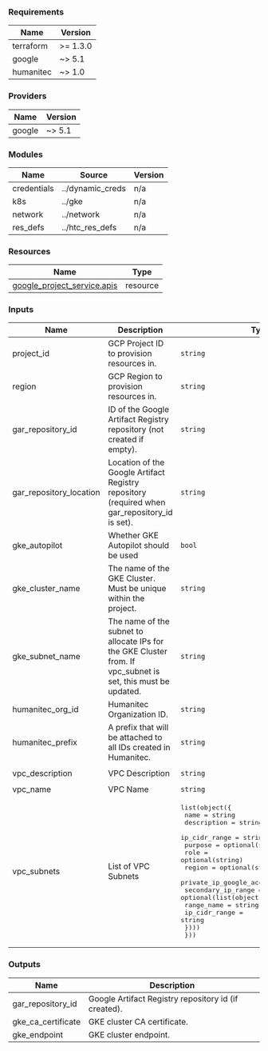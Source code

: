 <!-- BEGIN_TF_DOCS -->
### Requirements

| Name | Version |
|------|---------|
| terraform | >= 1.3.0 |
| google | ~> 5.1 |
| humanitec | ~> 1.0 |

### Providers

| Name | Version |
|------|---------|
| google | ~> 5.1 |

### Modules

| Name | Source | Version |
|------|--------|---------|
| credentials | ../dynamic_creds | n/a |
| k8s | ../gke | n/a |
| network | ../network | n/a |
| res\_defs | ../htc_res_defs | n/a |

### Resources

| Name | Type |
|------|------|
| [google_project_service.apis](https://registry.terraform.io/providers/hashicorp/google/latest/docs/resources/project_service) | resource |

### Inputs

| Name | Description | Type | Default | Required |
|------|-------------|------|---------|:--------:|
| project\_id | GCP Project ID to provision resources in. | `string` | n/a | yes |
| region | GCP Region to provision resources in. | `string` | n/a | yes |
| gar\_repository\_id | ID of the Google Artifact Registry repository (not created if empty). | `string` | `null` | no |
| gar\_repository\_location | Location of the Google Artifact Registry repository (required when gar\_repository\_id is set). | `string` | `null` | no |
| gke\_autopilot | Whether GKE Autopilot should be used | `bool` | `true` | no |
| gke\_cluster\_name | The name of the GKE Cluster. Must be unique within the project. | `string` | `"htc-ref-arch-cluster"` | no |
| gke\_subnet\_name | The name of the subnet to allocate IPs for the GKE Cluster from. If vpc\_subnet is set, this must be updated. | `string` | `"htc-ref-arch-subnet"` | no |
| humanitec\_org\_id | Humanitec Organization ID. | `string` | `null` | no |
| humanitec\_prefix | A prefix that will be attached to all IDs created in Humanitec. | `string` | `""` | no |
| vpc\_description | VPC Description | `string` | `"VPC for Humanitec Reference Architecture Implementation for GCP. https://github.com/humanitec-architecture/reference-archietcture-gcp"` | no |
| vpc\_name | VPC Name | `string` | `"htc-ref-arch-vpc"` | no |
| vpc\_subnets | List of VPC Subnets | <pre>list(object({<br>    name                     = string<br>    description              = string<br>    ip_cidr_range            = string<br>    purpose                  = optional(string)<br>    role                     = optional(string)<br>    region                   = optional(string)<br>    private_ip_google_access = optional(bool)<br>    secondary_ip_range = optional(list(object({<br>      range_name    = string<br>      ip_cidr_range = string<br>    })))<br>  }))</pre> | <pre>[<br>  {<br>    "description": "Subnet that hosts resources provisioned for the Humanitec Reference Architecture Implementation for GCP. https://github.com/humanitec-architecture/reference-archietcture-gcp",<br>    "ip_cidr_range": "10.128.0.0/20",<br>    "name": "htc-ref-arch-subnet"<br>  }<br>]</pre> | no |

### Outputs

| Name | Description |
|------|-------------|
| gar\_repository\_id | Google Artifact Registry repository id (if created). |
| gke\_ca\_certificate | GKE cluster CA certificate. |
| gke\_endpoint | GKE cluster endpoint. |
<!-- END_TF_DOCS -->